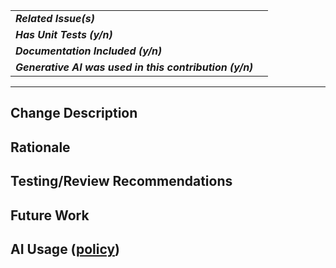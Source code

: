 | | |
|:---|:---|
|**_Related Issue(s)_**|  |
|**_Has Unit Tests (y/n)_**|  |
|**_Documentation Included (y/n)_**|  |
|**_Generative AI was used in this contribution (y/n)_**|  |

---
## Change Description

<!-- A description of the changes contained in the PR. -->

## Rationale

<!-- A rationale for this change. e.g. fixes bug, or most projects need XYZ feature. -->

## Testing/Review Recommendations

<!-- Fill in testing procedures, specific items to focus on for review, or other info to help the team verify these changes are flight-quality. -->

## Future Work

<!-- Note any additional work that will be done relating to this issue. -->

## AI Usage ([policy](../AI_POLICY.md))

<!-- If AI was used, please describe how it was utilized (e.g., code generation, documentation, testing, debugging assistance, etc.). -->
